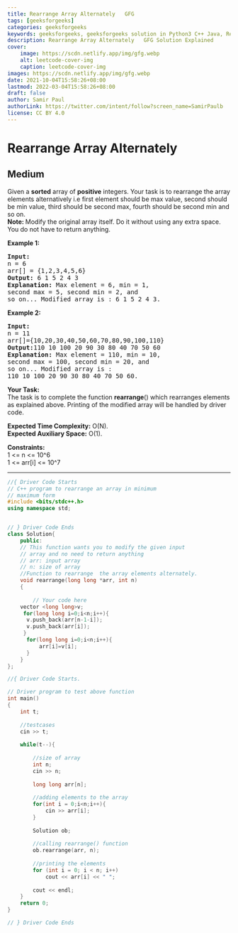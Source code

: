 ```yaml
---
title: Rearrange Array Alternately   GFG
tags: [geeksforgeeks]
categories: geeksforgeeks
keywords: geeksforgeeks, geeksforgeeks solution in Python3 C++ Java, Rearrange Array Alternately - GFG solution
description: Rearrange Array Alternately   GFG Solution Explained
cover:
    image: https://scdn.netlify.app/img/gfg.webp
    alt: leetcode-cover-img
    caption: leetcode-cover-img
images: https://scdn.netlify.app/img/gfg.webp
date: 2021-10-04T15:58:26+08:00
lastmod: 2022-03-04T15:58:26+08:00
draft: false
author: Samir Paul
authorLink: https://twitter.com/intent/follow?screen_name=SamirPaulb
license: CC BY 4.0
---
```



# Rearrange Array Alternately
## Medium
<div class="problems_problem_content__Xm_eO"><p>Given a <strong>sorted</strong> array of <strong>positive</strong> integers. Your task is to rearrange&nbsp;the array elements alternatively i.e first element should be max value, second should be min value, third should be second max, fourth should be second min and so on.<br>
<strong>Note:&nbsp;</strong>Modify the original array itself. Do it without using any extra space. You do not have to return anything.</p>

<p><strong>Example 1:</strong></p>

<pre><strong>Input:
</strong>n = 6
arr[] = {1,2,3,4,5,6}
<strong>Output: </strong>6 1 5 2 4 3<strong>
Explanation: </strong>Max element = 6, min = 1, 
second max = 5, second min = 2, and 
so on... Modified array is : 6 1 5 2 4 3.</pre>

<p><strong>Example 2:</strong></p>

<pre><strong>Input:
</strong>n = 11
arr[]={10,20,30,40,50,60,70,80,90,100,110}
<strong>Output:</strong>110 10 100 20 90 30 80 40 70 50 60<strong>
Explanation: </strong>Max element = 110, min = 10, 
second max = 100, second min = 20, and 
so on... Modified array is : 
110 10 100 20 90 30 80 40 70 50 60.
</pre>

<p><strong>Your&nbsp;Task:</strong><br>
The task is to complete the function <strong>rearrange</strong>() which rearranges elements as explained above. Printing of the modified array will be handled by driver code.</p>

<p><strong>Expected Time Complexity:</strong>&nbsp;O(N).<br>
<strong>Expected Auxiliary Space:</strong>&nbsp;O(1).</p>

<p><strong>Constraints:</strong><br>
1 &lt;= n &lt;= 10^6<br>
1 &lt;= arr[i] &lt;= 10^7</p>
</div>

---




```cpp
//{ Driver Code Starts
// C++ program to rearrange an array in minimum 
// maximum form 
#include <bits/stdc++.h>
using namespace std;


// } Driver Code Ends
class Solution{
    public:
    // This function wants you to modify the given input
    // array and no need to return anything
    // arr: input array
    // n: size of array
    //Function to rearrange  the array elements alternately.
    void rearrange(long long *arr, int n) 
    { 
    	
    	// Your code here
    vector <long long>v;
     for(long long i=0;i<n;i++){
      v.push_back(arr[n-1-i]);
      v.push_back(arr[i]);
     }
      for(long long i=0;i<n;i++){
          arr[i]=v[i];
      }
    }
};

//{ Driver Code Starts.

// Driver program to test above function 
int main() 
{
    int t;
    
    //testcases
    cin >> t;
    
    while(t--){
        
        //size of array
        int n;
        cin >> n;
        
        long long arr[n];
        
        //adding elements to the array
        for(int i = 0;i<n;i++){
            cin >> arr[i];
        }
        
        Solution ob;
        
        //calling rearrange() function
        ob.rearrange(arr, n);
        
        //printing the elements
        for (int i = 0; i < n; i++) 
		    cout << arr[i] << " ";
		
		cout << endl;
    }
	return 0; 
} 

// } Driver Code Ends
```
